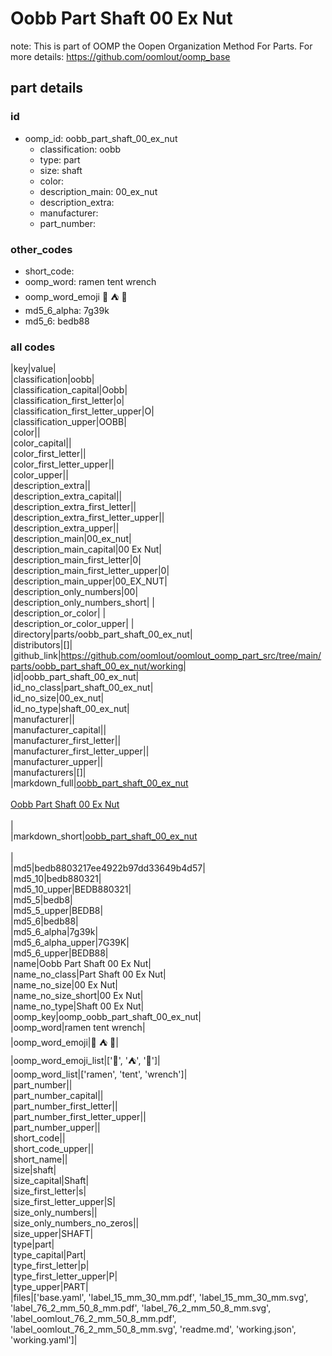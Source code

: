# Oobb Part Shaft 00 Ex Nut  

note: This is part of OOMP the Oopen Organization Method For Parts. For more details: https://github.com/oomlout/oomp_base

##  part details





### id
* oomp_id: oobb_part_shaft_00_ex_nut
  * classification: oobb
  * type: part
  * size: shaft
  * color: 
  * description_main: 00_ex_nut
  * description_extra: 
  * manufacturer: 
  * part_number: 

### other_codes
* short_code: 
* oomp_word: ramen tent wrench
* oomp_word_emoji :ramen: :tent: :wrench:
* md5_6_alpha: 7g39k
* md5_6: bedb88

### all codes 
|key|value|  
|classification|oobb|  
|classification_capital|Oobb|  
|classification_first_letter|o|  
|classification_first_letter_upper|O|  
|classification_upper|OOBB|  
|color||  
|color_capital||  
|color_first_letter||  
|color_first_letter_upper||  
|color_upper||  
|description_extra||  
|description_extra_capital||  
|description_extra_first_letter||  
|description_extra_first_letter_upper||  
|description_extra_upper||  
|description_main|00_ex_nut|  
|description_main_capital|00 Ex Nut|  
|description_main_first_letter|0|  
|description_main_first_letter_upper|0|  
|description_main_upper|00_EX_NUT|  
|description_only_numbers|00|  
|description_only_numbers_short| |  
|description_or_color| |  
|description_or_color_upper| |  
|directory|parts/oobb_part_shaft_00_ex_nut|  
|distributors|[]|  
|github_link|https://github.com/oomlout/oomlout_oomp_part_src/tree/main/parts/oobb_part_shaft_00_ex_nut/working|  
|id|oobb_part_shaft_00_ex_nut|  
|id_no_class|part_shaft_00_ex_nut|  
|id_no_size|00_ex_nut|  
|id_no_type|shaft_00_ex_nut|  
|manufacturer||  
|manufacturer_capital||  
|manufacturer_first_letter||  
|manufacturer_first_letter_upper||  
|manufacturer_upper||  
|manufacturers|[]|  
|markdown_full|[oobb_part_shaft_00_ex_nut](https://github.com/oomlout/oomlout_oomp_part_src/tree/main/parts/oobb_part_shaft_00_ex_nut/working)<br>[](https://github.com/oomlout/oomlout_oomp_part_src/tree/main/parts/oobb_part_shaft_00_ex_nut/working)<br>[Oobb Part Shaft 00 Ex Nut](https://github.com/oomlout/oomlout_oomp_part_src/tree/main/parts/oobb_part_shaft_00_ex_nut/working)<br><br>|  
|markdown_short|[oobb_part_shaft_00_ex_nut](https://github.com/oomlout/oomlout_oomp_part_src/tree/main/parts/oobb_part_shaft_00_ex_nut/working)<br><br>|  
|md5|bedb8803217ee4922b97dd33649b4d57|  
|md5_10|bedb880321|  
|md5_10_upper|BEDB880321|  
|md5_5|bedb8|  
|md5_5_upper|BEDB8|  
|md5_6|bedb88|  
|md5_6_alpha|7g39k|  
|md5_6_alpha_upper|7G39K|  
|md5_6_upper|BEDB88|  
|name|Oobb Part Shaft 00 Ex Nut|  
|name_no_class|Part Shaft 00 Ex Nut|  
|name_no_size|00 Ex Nut|  
|name_no_size_short|00 Ex Nut|  
|name_no_type|Shaft 00 Ex Nut|  
|oomp_key|oomp_oobb_part_shaft_00_ex_nut|  
|oomp_word|ramen tent wrench|  
|oomp_word_emoji|:ramen: :tent: :wrench:|  
|oomp_word_emoji_list|[':ramen:', ':tent:', ':wrench:']|  
|oomp_word_list|['ramen', 'tent', 'wrench']|  
|part_number||  
|part_number_capital||  
|part_number_first_letter||  
|part_number_first_letter_upper||  
|part_number_upper||  
|short_code||  
|short_code_upper||  
|short_name||  
|size|shaft|  
|size_capital|Shaft|  
|size_first_letter|s|  
|size_first_letter_upper|S|  
|size_only_numbers||  
|size_only_numbers_no_zeros||  
|size_upper|SHAFT|  
|type|part|  
|type_capital|Part|  
|type_first_letter|p|  
|type_first_letter_upper|P|  
|type_upper|PART|  
|files|['base.yaml', 'label_15_mm_30_mm.pdf', 'label_15_mm_30_mm.svg', 'label_76_2_mm_50_8_mm.pdf', 'label_76_2_mm_50_8_mm.svg', 'label_oomlout_76_2_mm_50_8_mm.pdf', 'label_oomlout_76_2_mm_50_8_mm.svg', 'readme.md', 'working.json', 'working.yaml']|  
